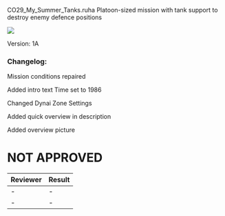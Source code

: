 CO29_My_Summer_Tanks.ruha
Platoon-sized mission with tank support to destroy enemy defence positions

<img src='{https://github.com/rempopo/CO29_My_Summer_Tanks.ruha/blob/master/overview.jpg}' />

Version: 1A

### Changelog: 
Mission conditions repaired

Added intro text
Time set to 1986

Changed Dynai Zone Settings 

Added quick overview in description

Added overview picture

# NOT APPROVED
| Reviewer | Result |
| ------------ | ------------- |
| - | - |
| - | - |
